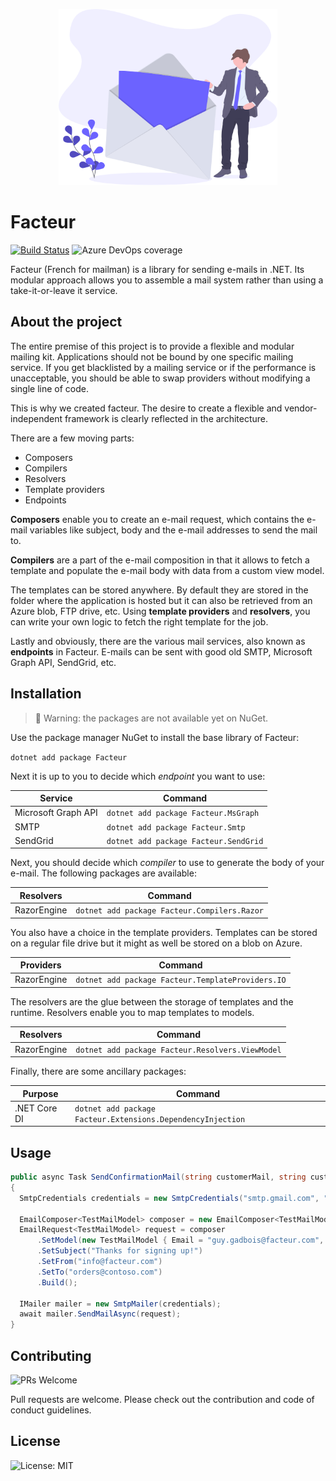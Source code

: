 <p align="center"><img src="assets/letter.svg?raw=true" width="350" alt="Logo"></p>

# Facteur 

[![Build Status](https://dev.azure.com/dimenicsbe/Utilities/_apis/build/status/dimenics.facteur?branchName=master)](https://dev.azure.com/dimenicsbe/Utilities/_build/latest?definitionId=177&branchName=master) ![Azure DevOps coverage](https://img.shields.io/azure-devops/coverage/dimenicsbe/utilities/177)

Facteur (French for mailman) is a library for sending e-mails in .NET. Its modular approach allows you to assemble a mail system rather than using a take-it-or-leave it service.

## About the project

The entire premise of this project is to provide a flexible and modular mailing kit. Applications should not be bound by one specific mailing service. If you get blacklisted by a mailing service or if the performance is unacceptable, you should be able to swap providers without modifying a single line of code. 

This is why we created facteur. The desire to create a flexible and vendor-independent framework is clearly reflected in the architecture.

There are a few moving parts:

- Composers
- Compilers
- Resolvers
- Template providers
- Endpoints

**Composers** enable you to create an e-mail request, which contains the e-mail variables like subject, body and the e-mail addresses to send the mail to.

**Compilers** are a part of the e-mail composition in that it allows to fetch a template and populate the e-mail body with data from a custom view model. 

The templates can be stored anywhere. By default they are stored in the folder where the application is hosted but it can also be retrieved from an Azure blob, FTP drive, etc. Using **template providers** and **resolvers**, you can write your own logic to fetch the right template for the job.

Lastly and obviously, there are the various mail services, also known as **endpoints** in Facteur. E-mails can be sent with good old SMTP, Microsoft Graph API, SendGrid, etc.

## Installation

> 🚧 Warning: the packages are not available yet on NuGet.

Use the package manager NuGet to install the base library of Facteur:

`dotnet add package Facteur`

Next it is up to you to decide which *endpoint* you want to use:

| Service             | Command                               |
| ------------------- | ------------------------------------- |
| Microsoft Graph API | `dotnet add package Facteur.MsGraph`  |
| SMTP                | `dotnet add package Facteur.Smtp`     |
| SendGrid            | `dotnet add package Facteur.SendGrid` |

Next, you should decide which *compiler* to use to generate the body of your e-mail. The following packages are available:

| Resolvers     | Command                              |
| ----------- | ------------------------------------ |
| RazorEngine | `dotnet add package Facteur.Compilers.Razor` |

You also have a choice in the template providers. Templates can be stored on a regular file drive but it might as well be stored on a blob on Azure.

| Providers     | Command                              |
| ----------- | ------------------------------------ |
| RazorEngine | `dotnet add package Facteur.TemplateProviders.IO` |

The resolvers are the glue between the storage of templates and the runtime. Resolvers enable you to map templates to models.

| Resolvers     | Command                              |
| ----------- | ------------------------------------ |
| RazorEngine | `dotnet add package Facteur.Resolvers.ViewModel` |

Finally, there are some ancillary packages:

| Purpose     | Command                              |
| ----------- | ------------------------------------ |
| .NET Core DI | `dotnet add package Facteur.Extensions.DependencyInjection` |

## Usage

``` csharp
public async Task SendConfirmationMail(string customerMail, string customerName)
{
  SmtpCredentials credentials = new SmtpCredentials("smtp.gmail.com", "587", "false", "true", "myuser@gmail.com", "mypassword");

  EmailComposer<TestMailModel> composer = new EmailComposer<TestMailModel>();
  EmailRequest<TestMailModel> request = composer
      .SetModel(new TestMailModel { Email = "guy.gadbois@facteur.com", Name = "Guy Gadbois" })
      .SetSubject("Thanks for signing up!")
      .SetFrom("info@facteur.com")
      .SetTo("orders@contoso.com")
      .Build();

  IMailer mailer = new SmtpMailer(credentials);
  await mailer.SendMailAsync(request);
}
```

## Contributing

![PRs Welcome](https://img.shields.io/badge/PRs-welcome-brightgreen.svg?style=flat-square)

Pull requests are welcome. Please check out the contribution and code of conduct guidelines.

## License

![License: MIT](https://img.shields.io/badge/License-MIT-blue.svg)